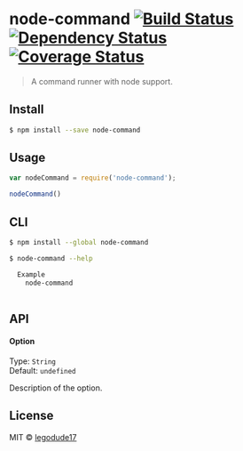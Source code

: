 # node-command [![Build Status][travis-badge]][travis-link] [![Dependency Status][gemnasium-badge]][gemnasium-link] [![Coverage Status][coveralls-badge]][coveralls-link]
> A command runner with node support.

## Install

```sh
$ npm install --save node-command
```


## Usage

```js
var nodeCommand = require('node-command');

nodeCommand()

```


## CLI

```sh
$ npm install --global node-command
```

```sh
$ node-command --help

  Example
    node-command
    
```


## API

#### Option

Type: `String`  
Default: `undefined`

Description of the option.


## License

MIT © [legodude17](https://github.com/)

[travis-badge]: http://img.shields.io/travis//node-command.svg?style=flat-square
[travis-link]: https://travis-ci.org//node-command

[gemnasium-badge]: http://img.shields.io/gemnasium//node-command.svg?style=flat-square
[gemnasium-link]: https://gemnasium.com//node-command

[coveralls-badge]: http://img.shields.io/coveralls//node-command.svg?style=flat-square
[coveralls-link]: https://coveralls.io/r//node-command
